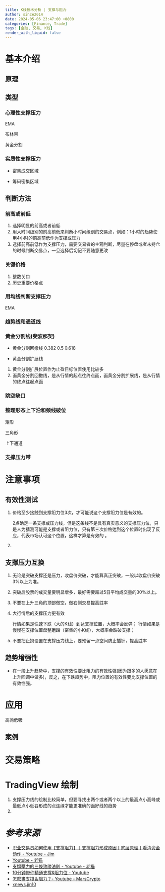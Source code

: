 ```yaml
---
title: K线技术分析 | 支撑与阻力
author: since2014
date: 2024-05-06 23:47:00 +0800
categories: [Finance, Trade]
tags: [金融, 交易, K线]
render_with_liquid: false
---
```


# 基本介绍

## 原理

## 类型

### 心理性支撑压力

EMA

布林带

黄金分割

### 实质性支撑压力

+ 密集成交区域

+ 筹码密集区域

## 判断方法

### 前高或前低

1. 选择明显的前高或者前低
2. 用大时间级别的前高前低来判断小时间级别的交易点，例如：1小时的趋势使用4小时的前高前低作为支撑或压力
3. 选择前高前低作为支撑压力，需要交易者的主观判断，尽量在停盘或者未持仓的时候判断交易点，一旦选择后切记不要随意更改

### 关键价格

1. 整数关口
2. 历史重要价格点

### 用均线判断支撑压力

EMA

### 趋势线和通道线



### 黄金分割线(斐波那契)

+ 黄金分割回撤线
0.382 0.5  0.618

+ 黄金分割扩展线

1. 黄金分割扩展位置作为止盈目标位置使用比较多
2. 画黄金分割回撤线，是从行情的起点往终点画，画黄金分割扩展线，是从行情的终点往起点画

### 跳空缺口

### 整理形态上下沿和颈线破位



矩形

三角形

上下通道

### 支撑压力带

# 注意事项

## 有效性测试

1. 价格至少接触到支撑阻力位3次，才可能说这个支撑阻力位是有效的。

   2点确定一条支撑或压力线，但是这条线不是具有真实意义的支撑压力位，只是人为猜测可能是支撑或者阻力位，只有第三次价格达到这个位置时出现了反应，代表市场认可这个位置，这样才算是有效的 。

2.  

## 支撑压力互换


1. 无论是突破支撑还是压力，收盘价突破，才能算真正突破，一般以收盘价突破3%以上为准。

2. 突破后股票的成交量要明显增多，最好需要超过5日平均成交量的30%以上。

3. 不要在上升三角的顶部做空，做右侧交易提高胜率

4. 大行情后的支撑压力更有效

    行情如果是快速下跌（大的K线）到达支撑位置，大概率会反弹；
    行情如果是慢慢在支撑位置盘整磨蹭（密集的小K线），大概率会跌破支撑；
5. 不要把止损设置在支撑压力线上，要预留一点空间防止插针，提高胜率 

## 趋势增强性

+ 在一段上升趋势中，支撑的有效性要比阻力的有效性强(因为跟多的人愿意在上升回调中做多)，反之，在下跌趋势中，阻力位置的有效性要比支撑位置的有效性强。

# 应用

高抛低吸

## 案例

# 交易策略



# TradingView 绘制

1. 支撑压力线的绘制比较简单，但要寻找出两个或者两个以上的最高点小高峰或最低点小低谷形成的点连缐才能更准确的画好线的趋势
2. 

# *参考来源*

+ [职业交易员如何使用【支撑阻力】丨支撑阻力形成原因丨底层原理丨看清资金动作 - Youtube - Jim](https://www.bilibili.com/video/BV1aR4y1373S/?share_source=copy_web&vd_source=a7e2e29c5945b0a6425c0fe52c77a32e)
+ [Youtube - 老猫](https://www.youtube.com/watch?v=6pZYggjm9B8)
+ [支撐壓力的三條致勝法則 - Youtube - 老猫](https://youtu.be/V8od5YVSJkg?si=ISFktcAS37NwF7mX)
+ [10分钟带你精通支撑&阻力位 - Youtube](https://youtu.be/TUSGeTt2oMQ?si=CfyhhWTQfJQFWfgW)
+ [怎麼畫支撐＆阻力？- Youtube - MarsCrypto](https://youtu.be/9VZxoDgo29Y?si=HlCESiGQEsGRFUMc)
+ [xnews.jin10](https://xnews.jin10.com/details/90560)